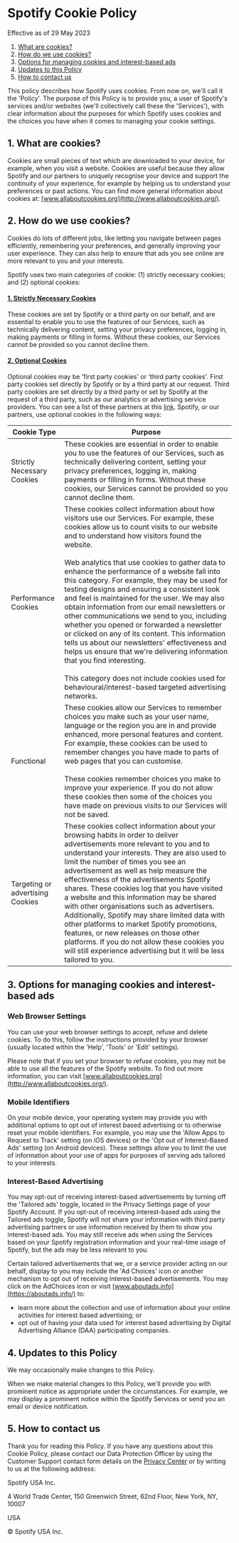 [](#spotify-cookie-policy)**Spotify Cookie Policy**
===================================================

Effective as of 29 May 2023

1. [What are cookies?](#1-what-are-cookies)
2. [How do we use cookies?](#2-how-do-we-use-cookies)
3. [Options for managing cookies and interest-based ads](#3-options-for-managing-cookies-and-interest-based-ads)
4. [Updates to this Policy](#4-updates-to-this-policy)
5. [How to contact us](#5-how-to-contact-us)

This policy describes how Spotify uses cookies. From now on, we'll call it the 'Policy'. The purpose of this Policy is to provide you, a user of Spotify's services and/or websites (we'll collectively call these the 'Services'), with clear information about the purposes for which Spotify uses cookies and the choices you have when it comes to managing your cookie settings.

[](#1-what-are-cookies)**1\. What are cookies?**
------------------------------------------------

Cookies are small pieces of text which are downloaded to your device, for example, when you visit a website. Cookies are useful because they allow Spotify and our partners to uniquely recognise your device and support the continuity of your experience, for example by helping us to understand your preferences or past actions. You can find more general information about cookies at: [www.allaboutcookies.org](http://www.allaboutcookies.org/).

[](#2-how-do-we-use-cookies)**2\. How do we use cookies?**
----------------------------------------------------------

Cookies do lots of different jobs, like letting you navigate between pages efficiently, remembering your preferences, and generally improving your user experience. They can also help to ensure that ads you see online are more relevant to you and your interests.

Spotify uses two main categories of cookie: (1) strictly necessary cookies; and (2) optional cookies:

#### [1\. Strictly Necessary Cookies](#1-strictly-necessary-cookies)

These cookies are set by Spotify or a third party on our behalf, and are essential to enable you to use the features of our Services, such as technically delivering content, setting your privacy preferences, logging in, making payments or filling in forms. Without these cookies, our Services cannot be provided so you cannot decline them.

#### [2\. Optional Cookies](#2-optional-cookies)

Optional cookies may be 'first party cookies' or 'third party cookies'. First party cookies set directly by Spotify or by a third party at our request. Third party cookies are set directly by a third party or set by Spotify at the request of a third party, such as our analytics or advertising service providers. You can see a list of these partners at this [link](https://www.spotify.com/legal/cookies-vendor-list/). Spotify, or our partners, use optional cookies in the following ways:

| Cookie Type | Purpose |
| --- | --- |
| Strictly Necessary Cookies | These cookies are essential in order to enable you to use the features of our Services, such as technically delivering content, setting your privacy preferences, logging in, making payments or filling in forms. Without these cookies, our Services cannot be provided so you cannot decline them. |
| Performance Cookies | These cookies collect information about how visitors use our Services. For example, these cookies allow us to count visits to our website and to understand how visitors found the website.<br><br>Web analytics that use cookies to gather data to enhance the performance of a website fall into this category. For example, they may be used for testing designs and ensuring a consistent look and feel is maintained for the user. We may also obtain information from our email newsletters or other communications we send to you, including whether you opened or forwarded a newsletter or clicked on any of its content. This information tells us about our newsletters' effectiveness and helps us ensure that we're delivering information that you find interesting.<br><br>This category does not include cookies used for behavioural/interest-based targeted advertising networks. |
| Functional | These cookies allow our Services to remember choices you make such as your user name, language or the region you are in and provide enhanced, more personal features and content. For example, these cookies can be used to remember changes you have made to parts of web pages that you can customise.<br><br>These cookies remember choices you make to improve your experience. If you do not allow these cookies then some of the choices you have made on previous visits to our Services will not be saved. |
| Targeting or advertising Cookies | These cookies collect information about your browsing habits in order to deliver advertisements more relevant to you and to understand your interests. They are also used to limit the number of times you see an advertisement as well as help measure the effectiveness of the advertisements Spotify shares. These cookies log that you have visited a website and this information may be shared with other organisations such as advertisers. Additionally, Spotify may share limited data with other platforms to market Spotify promotions, features, or new releases on those other platforms. If you do not allow these cookies you will still experience advertising but it will be less tailored to you. |

[](#3-options-for-managing-cookies-and-interest-based-ads)**3\. Options for managing cookies and interest-based ads**
---------------------------------------------------------------------------------------------------------------------

### [](#web-browser-settings)**Web Browser Settings**

You can use your web browser settings to accept, refuse and delete cookies. To do this, follow the instructions provided by your browser (usually located within the 'Help', 'Tools' or 'Edit' settings).

Please note that if you set your browser to refuse cookies, you may not be able to use all the features of the Spotify website. To find out more information, you can visit [www.allaboutcookies.org](http://www.allaboutcookies.org/).

### [](#mobile-identifiers)**Mobile Identifiers**

On your mobile device, your operating system may provide you with additional options to opt out of interest based advertising or to otherwise reset your mobile identifiers. For example, you may use the 'Allow Apps to Request to Track' setting (on iOS devices) or the 'Opt out of Interest-Based Ads' setting (on Android devices). These settings allow you to limit the use of information about your use of apps for purposes of serving ads tailored to your interests.

### [](#interest-based-advertising)**Interest-Based Advertising**

You may opt-out of receiving interest-based advertisements by turning off the 'Tailored ads' toggle, located in the Privacy Settings page of your Spotify Account. If you opt-out of receiving interest-based ads using the Tailored ads toggle, Spotify will not share your information with third party advertising partners or use information received by them to show you interest-based ads. You may still receive ads when using the Services based on your Spotify registration information and your real-time usage of Spotify, but the ads may be less relevant to you.

Certain tailored advertisements that we, or a service provider acting on our behalf, display to you may include the 'Ad Choices' icon or another mechanism to opt out of receiving interest-based advertisements. You may click on the AdChoices icon or visit [www.aboutads.info](https://aboutads.info/) to:

* learn more about the collection and use of information about your online activities for interest based advertising; or
* opt out of having your data used for interest based advertising by Digital Advertising Alliance (DAA) participating companies.

[](#4-updates-to-this-policy)**4\. Updates to this Policy**
-----------------------------------------------------------

We may occasionally make changes to this Policy.

When we make material changes to this Policy, we'll provide you with prominent notice as appropriate under the circumstances. For example, we may display a prominent notice within the Spotify Services or send you an email or device notification.

[](#5-how-to-contact-us)**5\. How to contact us**
-------------------------------------------------

Thank you for reading this Policy. If you have any questions about this Cookie Policy, please contact our Data Protection Officer by using the Customer Support contact form details on the [Privacy Center](https://www.spotify.com/privacy/) or by writing to us at the following address:

Spotify USA Inc.

4 World Trade Center, 150 Greenwich Street, 62nd Floor, New York, NY, 10007

USA

© Spotify USA Inc.